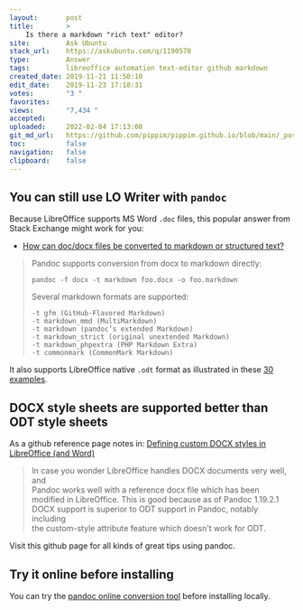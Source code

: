 ```yaml
---
layout:       post
title:        >
    Is there a markdown "rich text" editor?
site:         Ask Ubuntu
stack_url:    https://askubuntu.com/q/1190570
type:         Answer
tags:         libreoffice automation text-editor github markdown
created_date: 2019-11-21 11:50:10
edit_date:    2019-11-23 17:18:31
votes:        "3 "
favorites:    
views:        "7,434 "
accepted:     
uploaded:     2022-02-04 17:13:08
git_md_url:   https://github.com/pippim/pippim.github.io/blob/main/_posts/2019/2019-11-21-Is-there-a-markdown-_rich-text_-editor_.md
toc:          false
navigation:   false
clipboard:    false
---
```


## You can still use LO Writer with `pandoc`

Because LibreOffice supports MS Word `.doc` files, this popular answer from Stack Exchange might work for you:

- [How can doc/docx files be converted to markdown or structured text?][1]

> Pandoc supports conversion from docx to markdown directly:  
>   
>     pandoc -f docx -t markdown foo.docx -o foo.markdown  
>   
> Several markdown formats are supported:  
>   
>     -t gfm (GitHub-Flavored Markdown)  
>     -t markdown_mmd (MultiMarkdown)  
>     -t markdown (pandoc’s extended Markdown)  
>     -t markdown_strict (original unextended Markdown)  
>     -t markdown_phpextra (PHP Markdown Extra)  
>     -t commonmark (CommonMark Markdown)  

It also supports LibreOffice native `.odt` format as illustrated in these [30 examples][2].

## DOCX style sheets are supported better than ODT style sheets

As a github reference page notes in: [Defining custom DOCX styles in LibreOffice (and Word)][3]

> In case you wonder LibreOffice handles DOCX documents very well, and  
> Pandoc works well with a reference docx file which has been  
> modified in LibreOffice.  This is good because as of Pandoc 1.19.2.1  
> DOCX support is superior to ODT support in Pandoc, notably including  
> the custom-style attribute feature which doesn't work for ODT.  

Visit this github page for all kinds of great tips using pandoc.

## Try it online before installing

You can try the [pandoc online conversion tool][4] before installing locally. 


  [1]: https://stackoverflow.com/a/33149947/6929343
  [2]: https://pandoc.org/demos.html
  [3]: https://github.com/jgm/pandoc/wiki/Defining-custom-DOCX-styles-in-LibreOffice-(and-Word)
  [4]: https://pandoc.org/try/
